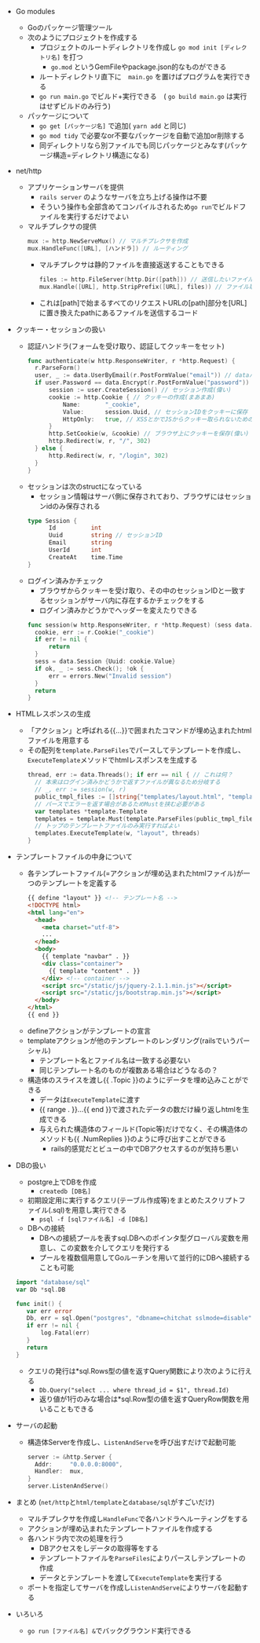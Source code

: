 - Go modules
    - Goのパッケージ管理ツール
    - 次のようにプロジェクトを作成する
        - プロジェクトのルートディレクトリを作成し `go mod init [ディレクトリ名]` を打つ
            - `go.mod` というGemFileやpackage.json的なものができる
        - ルートディレクトリ直下に　`main.go` を置けばプログラムを実行できる
        - `go run main.go` でビルド+実行できる　( `go build main.go` は実行はせずビルドのみ行う)
    - パッケージについて
        - `go get [パッケージ名]` で追加( `yarn add` と同じ)
        - `go mod tidy` で必要なor不要なパッケージを自動で追加or削除する
        - 同ディレクトリなら別ファイルでも同じパッケージとみなす(パッケージ構造=ディレクトリ構造になる)
        
- net/http
    - アプリケーションサーバを提供
        - `rails server` のようなサーバを立ち上げる操作は不要
        - そういう操作も全部含めてコンパイルされるため`go run`でビルドファイルを実行するだけでよい
    - マルチプレクサの提供
      ``` go
      mux := http.NewServeMux() // マルチプレクサを作成
      mux.HandleFunc([URL], [ハンドラ]) // ルーティング
      ```
        - マルチプレクサは静的ファイルを直接返送することもできる
          ``` go
          files := http.FileServer(http.Dir([path])) // 送信したいファイルを探すためのパスを指定
          mux.Handle([URL], http.StripPrefix([URL], files)) // ファイル取得のためのアクセスポイントの指定
          ```
        - これは[path]で始まるすべてのリクエストURLの[path]部分を[URL]に置き換えたpathにあるファイルを送信するコード

- クッキー・セッションの扱い
    - 認証ハンドラ(フォームを受け取り、認証してクッキーをセット)
      ``` go
      func authenticate(w http.ResponseWriter, r *http.Request) {
        r.ParseForm()
        user, _ := data.UserByEmail(r.PostFormValue("email")) // dataパッケージは後で作る
        if user.Password == data.Encrypt(r.PostFormValue("password")) { // ハッシュ化(偉い)
            session := user.CreateSession() // セッション作成(偉い)
            cookie := http.Cookie { // クッキーの作成(まあまあ)
                Name:       "_cookie",
                Value:      session.Uuid, // セッションIDをクッキーに保存
                HttpOnly:   true, // XSSとかでJSからクッキー取られないための設定？
            }
            http.SetCookie(w, &cookie) // ブラウザ上にクッキーを保存(偉い)
            http.Redirect(w, r, "/", 302)
        } else {
            http.Redirect(w, r, "/login", 302)
        }
      }
      ```
    - セッションは次のstructになっている
        - セッション情報はサーバ側に保存されており、ブラウザにはセッションidのみ保存される
      ``` go
      type Session {
            Id          int
            Uuid        string // セッションID
            Email       string
            UserId      int
            CreateAt    time.Time
      }
      ```
    - ログイン済みかチェック
        - ブラウザからクッキーを受け取り、その中のセッションIDと一致するセッションがサーバ内に存在するかチェックをする
        - ログイン済みかどうかでヘッダーを変えたりできる
      ``` go
      func session(w http.ResponseWriter, r *http.Request) (sess data.Session, err error) {
        cookie, err := r.Cookie("_cookie")
        if err != nil {
            return 
        }
        sess = data.Session {Uuid: cookie.Value}
        if ok, _ := sess.Check(); !ok {
            err = errors.New("Invalid session")
        }
        return
      }
      ```

- HTMLレスポンスの生成
    - 「アクション」と呼ばれる{{...}}で囲まれたコマンドが埋め込まれたhtmlファイルを用意する
    - その配列を`template.ParseFiles`でパースしてテンプレートを作成し、`ExecuteTemplate`メソッドでhtmlレスポンスを生成する
      ```go
      thread, err := data.Threads(); if err == nil { // これは何？
        // 本来はログイン済みかどうかで返すファイルが異なるため分岐する
        // _, err := session(w, r) 
        public_tmpl_files := []string{"templates/layout.html", "templates/public.navbar.html", "templates/index.html"}
        // パースでエラーを返す場合があるためMustを挟む必要がある
        var templates *template.Template
        templates = template.Must(template.ParseFiles(public_tmpl_files...))
        // トップのテンプレートファイルのみ実行すればよい
        templates.ExecuteTemplate(w, "layout", threads)
      }
      ```

- テンプレートファイルの中身について
    - 各テンプレートファイル(=アクションが埋め込まれたhtmlファイル)が一つのテンプレートを定義する
      ``` html
      {{ define "layout" }} <!-- テンプレート名 -->
      <!DOCTYPE html>
      <html lang="en">
        <head>
          <meta charset="utf-8">
          ...
        </head>
        <body>
          {{ template "navbar" . }}
          <div class="container">
            {{ template "content" . }}
          </div> <!-- container -->
          <script src="/static/js/jquery-2.1.1.min.js"></script>
          <script src="/static/js/bootstrap.min.js"></script>
        </body>
      </html>
      {{ end }}
      ```
    - defineアクションがテンプレートの宣言
    - templateアクションが他のテンプレートのレンダリング(railsでいうパーシャル)
        - テンプレート名とファイル名は一致する必要ない
        - 同じテンプレート名のものが複数ある場合はどうなるの？
    - 構造体のスライスを渡し{{ .Topic }}のようにデータを埋め込みことができる
        - データは`ExecuteTemplate`に渡す
        - {{ range . }}...{{ end }}で渡されたデータの数だけ繰り返しhtmlを生成できる
        - 与えられた構造体のフィールド(Topic等)だけでなく、その構造体のメソッドも{{ .NumReplies }}のように呼び出すことができる
          - rails的感覚だとビューの中でDBアクセスするのが気持ち悪い

- DBの扱い
    - postgre上でDBを作成
        - `createdb [DB名]`
    - 初期設定用に実行するクエリ(テーブル作成等)をまとめたスクリプトファイル(.sql)を用意し実行できる
        - `psql -f [sqlファイル名] -d [DB名]`
    - DBへの接続
        - DBへの接続プールを表すsql.DBへのポインタ型グローバル変数を用意し、この変数を介してクエリを発行する
        - プールを複数個用意してGoルーチンを用いて並行的にDBへ接続することも可能
     ``` go
     import "database/sql"
     var Db *sql.DB

     func init() {
     	var err error
     	Db, err = sql.Open("postgres", "dbname=chitchat sslmode=disable")
     	if err != nil {
     		log.Fatal(err)
     	}
     	return
     } 
     ```
    - クエリの発行は*sql.Rows型の値を返すQuery関数により次のように行える
        - `Db.Query("select ... where thread_id = $1", thread.Id)`
        - 返り値が1行のみな場合は*sql.Row型の値を返すQueryRow関数を用いることもできる

- サーバの起動
    - 構造体Serverを作成し、`ListenAndServe`を呼び出すだけで起動可能
      ``` go
      server := &http.Server {
        Addr:     "0.0.0.0:8000",
        Handler:  mux,
      }
      server.ListenAndServe()
      ```

- まとめ (`net/http`と`html/template`と`database/sql`がすごいだけ)
    - マルチプレクサを作成し`HandleFunc`で各ハンドラへルーティングをする
    - アクションが埋め込まれたテンプレートファイルを作成する
    - 各ハンドラ内で次の処理を行う
        - DBアクセスをしデータの取得等をする
        - テンプレートファイルを`ParseFiles`によりパースしテンプレートの作成
        - データとテンプレートを渡して`ExecuteTemplate`を実行する
    - ポートを指定してサーバを作成し`ListenAndServe`によりサーバを起動する
      


- いろいろ
    - `go run [ファイル名] &`でバックグラウンド実行できる
